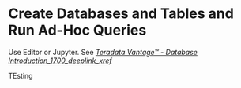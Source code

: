# **Create Databases and Tables and Run Ad-Hoc Queries**
[#bcg1631634679779]: #bcg1631634679779

Use Editor or Jupyter. See *[Teradata Vantage™ - Database Introduction_1700_deeplink_xref](qwa1632609058997.md)*

TEsting

